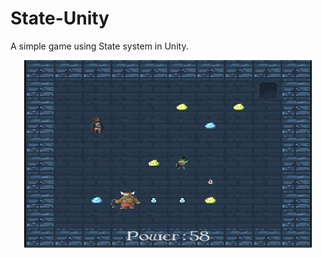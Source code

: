 # State-Unity
A simple game using State system in Unity.

<p align="center">
  <img width="460" height="300" src="Assets/Resources/Capture.PNG">
</p>
